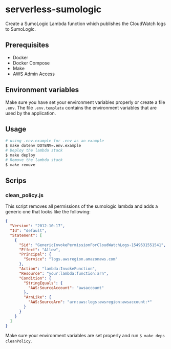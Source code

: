 # serverless-sumologic

Create a SumoLogic Lambda function which publishes the CloudWatch logs to SumoLogic.

## Prerequisites

- Docker
- Docker Compose
- Make
- AWS Admin Access

## Environment variables

Make sure you have set your environment variables properly or create a file `.env`. The file `.env.template` contains the environment variables that are used by the application.

## Usage

```bash
# using .env.example for .env as an example
$ make dotenv DOTENV=.env.example
# Deploy the lambda stack
$ make deploy
# Remove the lambda stack
$ make remove
```

## Scrips

### clean_policy.js

This script removes all permissions of the sumologic lambda and adds a generic one that looks like the following:

```json
{
  "Version": "2012-10-17",
  "Id": "default",
  "Statement": [
    {
      "Sid": "GenericInvokePermissionForCloudWatchLogs-1549531551541",
      "Effect": "Allow",
      "Principal": {
        "Service": "logs.awsregion.amazonaws.com"
      },
      "Action": "lambda:InvokeFunction",
      "Resource": "your:lambda:function:arn",
      "Condition": {
        "StringEquals": {
          "AWS:SourceAccount": "awsaccount"
        },
        "ArnLike": {
          "AWS:SourceArn": "arn:aws:logs:awsregion:awsaccount:*"
        }
      }
    }
  ]
}
```

Make sure your environment variables are set properly and run `$ make deps cleanPolicy`.